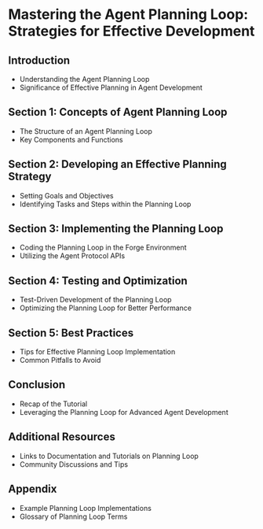 # Mastering the Agent Planning Loop: Strategies for Effective Development

## Introduction
- Understanding the Agent Planning Loop
- Significance of Effective Planning in Agent Development

## Section 1: Concepts of Agent Planning Loop
- The Structure of an Agent Planning Loop
- Key Components and Functions

## Section 2: Developing an Effective Planning Strategy
- Setting Goals and Objectives
- Identifying Tasks and Steps within the Planning Loop

## Section 3: Implementing the Planning Loop
- Coding the Planning Loop in the Forge Environment
- Utilizing the Agent Protocol APIs

## Section 4: Testing and Optimization
- Test-Driven Development of the Planning Loop
- Optimizing the Planning Loop for Better Performance

## Section 5: Best Practices
- Tips for Effective Planning Loop Implementation
- Common Pitfalls to Avoid

## Conclusion
- Recap of the Tutorial
- Leveraging the Planning Loop for Advanced Agent Development

## Additional Resources
- Links to Documentation and Tutorials on Planning Loop
- Community Discussions and Tips

## Appendix
- Example Planning Loop Implementations
- Glossary of Planning Loop Terms
